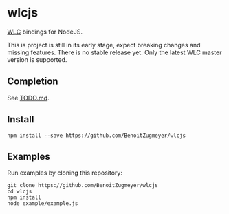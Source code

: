 wlcjs
=====

[WLC](https://github.com/Cloudef/wlc) bindings for NodeJS.

This is project is still in its early stage, expect breaking changes and missing
features. There is no stable release yet. Only the latest WLC master version is
supported.

Completion
----------

See [TODO.md](TODO.md).

Install
-------

```
npm install --save https://github.com/BenoitZugmeyer/wlcjs
```

Examples
--------

Run examples by cloning this repository:
```
git clone https://github.com/BenoitZugmeyer/wlcjs
cd wlcjs
npm install
node example/example.js
```
